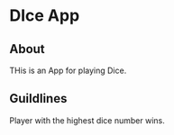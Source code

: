 # DIce App

## About

THis is an App for playing Dice.

## Guildlines

Player with the highest dice number wins.